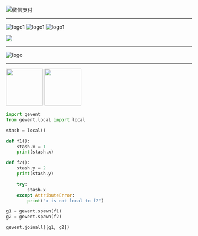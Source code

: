 

![微信支付](https://ss0.bdstatic.com/94oJfD_bAAcT8t7mm9GUKT-xh_/timg?image&quality=100&size=b4000_4000&sec=1586502050&di=240106366d9ef7b5d10d42f9bca782dc&src=http://dmimg.5054399.com/allimg/pkm/pk/22.jpg ':size=300x300')

***

![logo1](https://docsify.js.org/_media/icon.svg ':size=WIDTHxHEIGHT')
![logo1](https://docsify.js.org/_media/icon.svg ':size=WIDTHxHEIGHT')
![logo1](https://docsify.js.org/_media/icon.svg ':size=WIDTHxHEIGHT')



<div style="align: center">
<img src="https://docsify.js.org/_media/icon.svg"/>
</div>

***


![logo](https://docsify.js.org/_media/icon.svg ':size=10%')


***


<img src="https://docsify.js.org/_media/icon.svg" width = "100" height = "100" div align=right/>


<img src="https://docsify.js.org/_media/icon.svg" width = "100" height = "100" div align=right/>








```python
import gevent
from gevent.local import local

stash = local()

def f1():
    stash.x = 1
    print(stash.x)

def f2():
    stash.y = 2
    print(stash.y)

    try:
        stash.x
    except AttributeError:
        print("x is not local to f2")

g1 = gevent.spawn(f1)
g2 = gevent.spawn(f2)

gevent.joinall([g1, g2])

```

